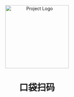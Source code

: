 <div align="center">
  <img src="https://pic.imgdb.cn/item/66a3a8c3d9c307b7e9b257d6.webp" alt="Project Logo" width="200"/>
  <h1>口袋扫码</h1>
</div>
